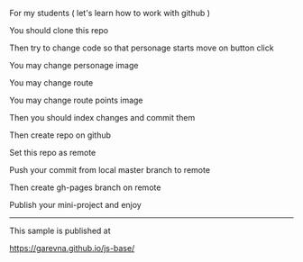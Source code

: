 For my students
( let's learn how to work with github )

You should clone this repo

Then try to change code so that personage starts move on button click

You may change personage image

You may change route

You may change route points image

Then you should index changes and commit them

Then create repo on github

Set this repo as remote

Push your commit from local master branch to remote

Then create gh-pages branch on remote

Publish your mini-project and enjoy

_______________________________________________
This sample is published at

https://garevna.github.io/js-base/
